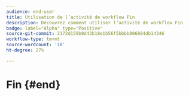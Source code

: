 ```yaml
---
audience: end-user
title: Utilisation de l’activité de workflow Fin
description: Découvrez comment utiliser l’activité de workflow Fin
badge: label="Alpha" type="Positive"
source-git-commit: 2172d159b9d43b18ebb56f5bbbb806884db14346
workflow-type: tm+mt
source-wordcount: '18'
ht-degree: 27%

---
```



# Fin {#end}
